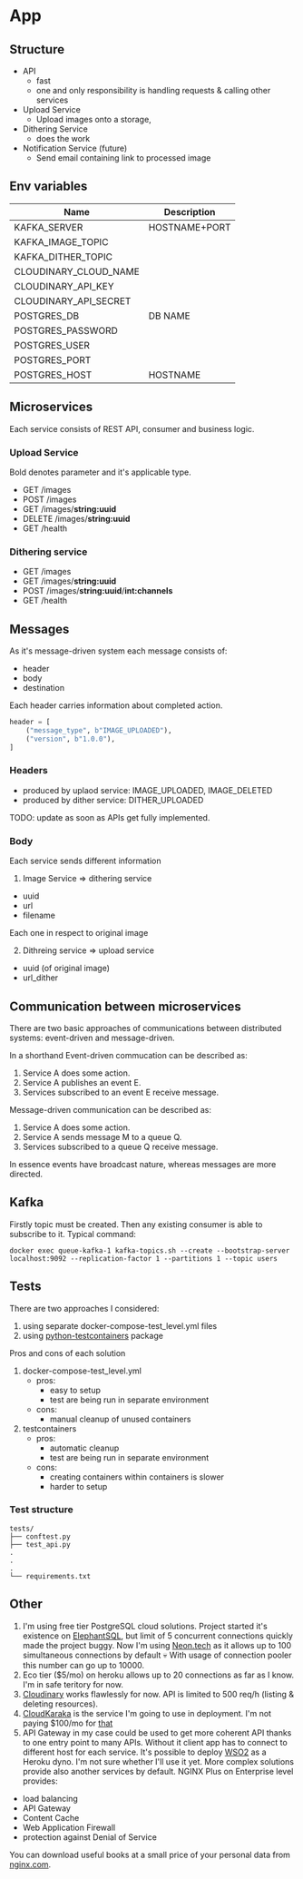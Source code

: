 # App
## Structure
- API
  - fast
  - one and only responsibility is handling requests & calling other services
- Upload Service
  - Upload images onto a storage,
- Dithering Service
  - does the work
- Notification Service (future)
  - Send email containing link to processed image


## Env variables
| Name                  | Description   |
| --------------------- | ------------- |
| KAFKA_SERVER          | HOSTNAME+PORT |
| KAFKA_IMAGE_TOPIC     |               |
| KAFKA_DITHER_TOPIC    |               |
| CLOUDINARY_CLOUD_NAME |               |
| CLOUDINARY_API_KEY    |               |
| CLOUDINARY_API_SECRET |               |
| POSTGRES_DB           | DB NAME       |
| POSTGRES_PASSWORD     |               |
| POSTGRES_USER         |               |
| POSTGRES_PORT         |               |
| POSTGRES_HOST         | HOSTNAME      |

## Microservices

Each service consists of REST API, consumer and business logic.

### Upload Service
Bold denotes parameter and it's applicable type.
- GET /images
- POST /images
- GET /images/**string:uuid**
- DELETE /images/**string:uuid**
- GET /health

### Dithering service
- GET /images
- GET /images/**string:uuid**
- POST /images/**string:uuid**/**int:channels**
- GET /health

## Messages
As it's message-driven system each message consists of:
- header
- body
- destination

Each header carries information about completed action.
```python
header = [
    ("message_type", b"IMAGE_UPLOADED"),
    ("version", b"1.0.0"),
]
```

### Headers
- produced by uplaod service: IMAGE_UPLOADED, IMAGE_DELETED
- produced by dither service: DITHER_UPLOADED

TODO: update as soon as APIs get fully implemented.

### Body
Each service sends different information 
1. Image Service => dithering service
- uuid
- url 
- filename

Each one in respect to original image

2. Dithreing service => upload service
- uuid (of original image)
- url_dither

## Communication between microservices
There are two basic approaches of communications between distributed systems: event-driven and message-driven.

In a shorthand Event-driven commucation can be described as:
1. Service A does some action.
2. Service A publishes an event E.
3. Services subscribed to an event E receive message.

Message-driven communication can be described as:
1. Service A does some action.
2. Service A sends message M to a queue Q.
3. Services subscribed to a queue Q receive message.

In essence events have broadcast nature, whereas messages are more directed.

## Kafka
Firstly topic must be created. Then any existing consumer is able to subscribe to it. Typical command:  
```text
docker exec queue-kafka-1 kafka-topics.sh --create --bootstrap-server localhost:9092 --replication-factor 1 --partitions 1 --topic users
```

## Tests

There are two approaches I considered:
1. using separate docker-compose-test_level.yml files
2. using [python-testcontainers](https://testcontainers-python.readthedocs.io/en/latest/README.html) package

Pros and cons of each solution
1. docker-compose-test_level.yml
   - pros:
     - easy to setup
     - test are being run in separate environment
   - cons:
     - manual cleanup of unused containers
2. testcontainers
   - pros:
     - automatic cleanup
     - test are being run in separate environment
   - cons:
     - creating containers within containers is slower
     - harder to setup
### Test structure
```text
tests/
├── conftest.py
├── test_api.py
.
.
.
└── requirements.txt
```

## Other
1. I'm using free tier PostgreSQL cloud solutions. Project started it's existence on [ElephantSQL](https://www.elephantsql.com/), but limit of 5 concurrent connections quickly made the project buggy. Now I'm using [Neon.tech](https://neon.tech/) as it allows up to 100 simultaneous connections by default 💀 With usage of connection pooler this number can go up to 10000. 
2. Eco tier ($5/mo) on heroku allows up to 20 connections as far as I know. I'm in safe teritory for now.
3. [Cloudinary](https://cloudinary.com/) works flawlessly for now. API is limited to 500 req/h (listing & deleting resources).
4. [CloudKaraka](https://elements.heroku.com/addons/cloudkarafka) is the service I'm going to use in deployment. I'm not paying $100/mo for [that](https://elements.heroku.com/addons/heroku-kafka)
5. API Gateway in my case could be used to get more coherent API thanks to one entry point to many APIs. Without it client app has to connect to different host for each service. It's possible to deploy [WSO2](https://elements.heroku.com/buttons/wso2/cloud-heroku-api-gateway) as a Heroku dyno. I'm not sure whether I'll use it yet.
More complex solutions provide also another services by default. NGINX Plus on Enterprise level provides:
- load balancing
- API Gateway
- Content Cache
- Web Application Firewall
- protection against Denial of Service
  
You can download useful books at a small price of your personal data from [nginx.com](https://www.nginx.com/resources/library/). 
